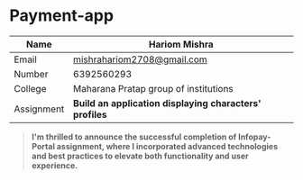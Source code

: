# Payment-app

| Name |     Hariom Mishra   |
|--|--|
| Email  |  mishrahariom2708@gmail.com |
|Number  |6392560293|
|College  |Maharana Pratap group of institutions |
| Assignment   |**Build an application displaying characters' profiles**|

  

> **I'm thrilled to announce the successful completion of Infopay-Portal assignment, where I incorporated advanced
> technologies and best practices to elevate both functionality and user
> experience.**

